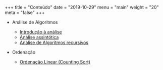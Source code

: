 +++
title = "Conteúdo"
date = "2019-10-29"
menu = "main"
weight = "20"
meta = "false"
+++

* Análise de Algoritmos
    * [Introdução à análise](http://joaoarthurbm.github.io/eda/posts/introducao-a-analise/)
    * [Análise assintótica](http://joaoarthurbm.gihub.io/eda/posts/analise-assintotica/)
    * [Análise de Algoritmos recursivos](http://joaoarthurbm.github.io/eda/posts/analise-algoritmos-recursivos)

* Ordenação
    * [Ordenação Linear (Counting Sort)](http://joaoarthurbm.github.io/eda/posts/ordenacao-linear)
